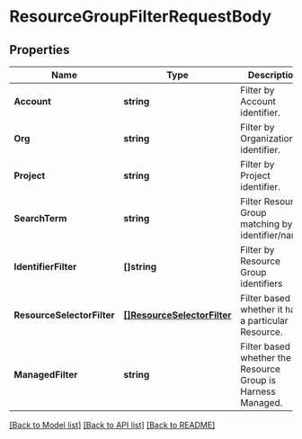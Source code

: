 # ResourceGroupFilterRequestBody

## Properties
Name | Type | Description | Notes
------------ | ------------- | ------------- | -------------
**Account** | **string** | Filter by Account identifier. | [optional] [default to null]
**Org** | **string** | Filter by Organization identifier. | [optional] [default to null]
**Project** | **string** | Filter by Project identifier. | [optional] [default to null]
**SearchTerm** | **string** | Filter Resource Group matching by identifier/name. | [optional] [default to null]
**IdentifierFilter** | **[]string** | Filter by Resource Group identifiers | [optional] [default to null]
**ResourceSelectorFilter** | [**[]ResourceSelectorFilter**](ResourceSelectorFilter.md) | Filter based on whether it has a particular Resource. | [optional] [default to null]
**ManagedFilter** | **string** | Filter based on whether the Resource Group is Harness Managed. | [optional] [default to null]

[[Back to Model list]](../README.md#documentation-for-models) [[Back to API list]](../README.md#documentation-for-api-endpoints) [[Back to README]](../README.md)

